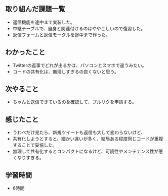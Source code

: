## 取り組んだ課題一覧
- 返信機能を途中まで実装した。
- 中継テーブルで、自身と関連付けるのはややこしいので復習した。
- 返信フォームと返信モーダルを途中まで作った。

## わかったこと
- Twitterの返事でどれが出るかは、パソコンとスマホで違うみたい。
- コードの共有化は、無理しすぎるの良くないと思う。

## 次やること
- ちゃんと送信できているのを確認して、プルリクを申請する。

## 感じたこと
- うわべだけ見たら、新規ツイートも返信も大して変わらないけど、
- 共有化しようとすると、細かい違いが多く、結局ある程度同じコードが重複することで妥協した。
- 無理して共有化するとコンパクトになるけど、可読性やメンテナンス性が悪くなりすぎる。

## 学習時間
- 6時間